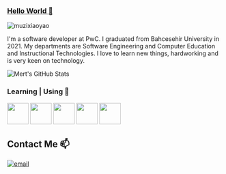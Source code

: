 ### [Hello World 👋](https://muzixiaoyao.github.io)


<p align="left"> <img src="https://komarev.com/ghpvc/?username=muzixiaoyao&label=Profile%20views&color=0e75b6&style=flat" alt="muzixiaoyao" /> </p>

I'm a software developer at PwC. I graduated from Bahcesehir University in 2021. My departments are Software Engineering and Computer Education and Instructional Technologies. I love to learn new things, hardworking and is very keen on technology.

![Mert's GitHub Stats](https://github-readme-stats.vercel.app/api?username=muzixiaoyao&show_icons=true)


### Learning | Using 🧠

<code><a href="https://www.python.org/" target="_blank"><img height="50" src="https://www.vectorlogo.zone/logos/python/python-ar21.svg"></a></code>
<code><a href="https://www.openstack.org/" target="_blank"><img height="50" src="https://www.vectorlogo.zone/logos/openstack/openstack-ar21.svg"></a></code>
<code><a href="https://www.docker.com/" target="_blank"><img height="50" src="https://www.vectorlogo.zone/logos/docker/docker-ar21.svg"></a></code>
<code><a href="https://code.visualstudio.com" target="_blank"><img height="50" src="https://www.vectorlogo.zone/logos/visualstudio_code/visualstudio_code-ar21.svg"></a></code> 
<code><a href="https://git-scm.com/" target="_blank"><img height="50" src="https://www.vectorlogo.zone/logos/git-scm/git-scm-ar21.svg"></a></code>

## Contact Me 📫

[![email](https://img.shields.io/badge/Contact_Me-EMAIL-blue)](mailto:wsxiaoyao@live.com)
